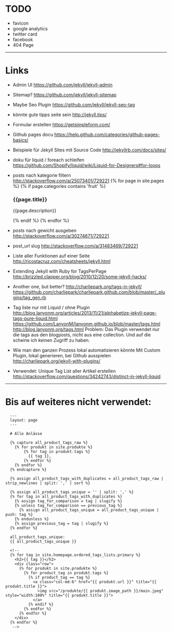 
# TODO
- favicon
- google analytics
- twitter card
- facebook
- 404 Page

---------


# Links

- Admin UI https://github.com/jekyll/jekyll-admin

- Sitemap? https://github.com/jekyll/jekyll-sitemap

- Maybe Seo Plugin https://github.com/jekyll/jekyll-seo-tag

- könnte gute tipps seite sein http://jekyll.tips/

- Formular erstellen https://getsimpleform.com/
- Github pages docu https://help.github.com/categories/github-pages-basics/
- Beispiele für Jekyll Sites mit Source Code http://jekyllrb.com/docs/sites/

- doku für liquid / foreach schleifen https://github.com/Shopify/liquid/wiki/Liquid-for-Designers#for-loops

- posts nach kategorie filtern http://stackoverflow.com/a/25073401/729221
  {% for page in site.pages %}
    {% if page.categories contains 'fruit' %}
      <div class="item">
        <h3>{{page.title}}</h3>
        <p>{{page.description}}</p>
      </div>
    {% endif %}
  {% endfor %}
- posts nach gewicht ausgeben http://stackoverflow.com/a/30274671/729221

- post_url slug
  http://stackoverflow.com/a/31483469/729221

- Liste aller Funktionen auf einer Seite
  http://ricostacruz.com/cheatsheets/jekyll.html

- Extending Jekyll with Ruby for TagsPerPage
  http://brizzled.clapper.org/blog/2010/12/20/some-jekyll-hacks/
- Another one, but better?
  http://charliepark.org/tags-in-jekyll/
  https://github.com/charliepark/charliepark.github.com/blob/master/_plugins/tag_gen.rb

- Tag liste nur mit Liquid / ohne Plugin
  http://blog.lanyonm.org/articles/2013/11/21/alphabetize-jekyll-page-tags-pure-liquid.html
  https://github.com/LanyonM/lanyonm.github.io/blob/master/tags.html
  http://blog.lanyonm.org/tags.html
  Problem: Das Plugin verwendet nur die tags aus den blogposts, nicht aus eine collection.
  Und auf die scheine ich keinen Zugriff zu haben.

- Wie man den ganzen Prozess lokal automatisieren könnte
  Mit Custom Plugin, lokal generieren, bei Github ausspielen
  http://charliepark.org/jekyll-with-plugins/

- Verwendet:
  Unique Tag List aller Artikel erstellen
  http://stackoverflow.com/questions/34242743/distinct-in-jekyll-liquid





------

# Bis auf weiteres nicht verwendet:

      ---
      layout: page
      ---

      # Alle Anlässe

      {% capture all_product_tags_raw %}
        {% for produkt in site.produkte %}
            {% for tag in produkt.tags %}
              {{ tag }},
            {% endfor %}
        {% endfor %}
      {% endcapture %}

      {% assign all_product_tags_with_duplicates = all_product_tags_raw | strip_newlines | split: ',' | sort %}

      {% assign all_product_tags_unique = '' | split: ',' %}
      {% for tag in all_product_tags_with_duplicates %}
        {% assign tag_for_comparison = tag | slugify %}
        {% unless tag_for_comparison == previous_tag %}
          {% assign all_product_tags_unique = all_product_tags_unique | push: tag %}
        {% endunless %}
        {% assign previous_tag = tag | slugify %}
      {% endfor %}

      all_product_tags_unique:
      {{ all_product_tags_unique }}

      <!--
      {% for tag in site.homepage.ordered_tags_lists.primary %}
        <h2>{{ tag }}</h2>
        <div class="row">
          {% for produkt in site.produkte %}
            {% for product_tag in produkt.tags %}
              {% if product_tag == tag %}
                <a class="col-md-6" href="{{ produkt.url }}" title="{{ produkt.title }}">
                  <img src="/produkte/{{ produkt.image_path }}/main.jpeg" style="width:100%" title="{{ produkt.title }}">
                </a>
              {% endif %}
            {% endfor %}
          {% endfor %}
        </div>
      {% endfor %}
       -->




